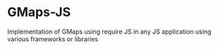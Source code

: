 # GMaps-JS
Implementation of GMaps using require JS in any JS application using various frameworks or libraries
